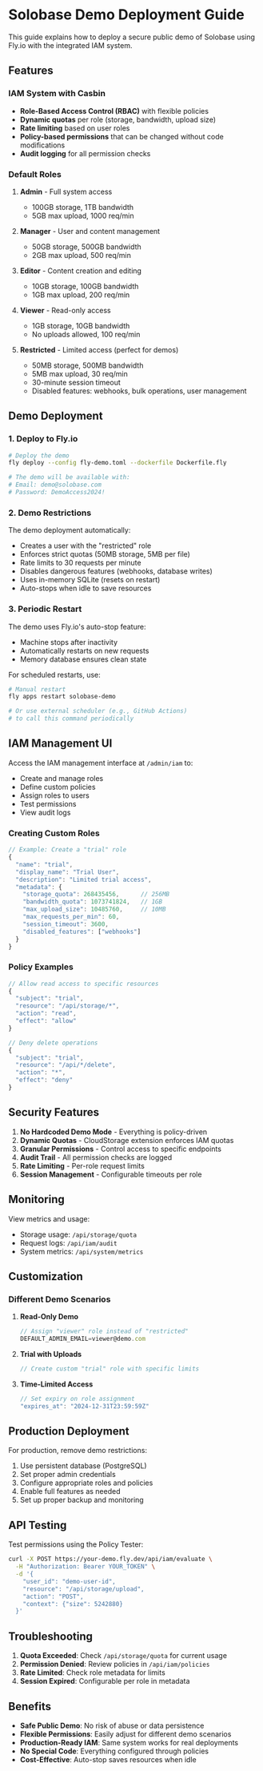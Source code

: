# Solobase Demo Deployment Guide

This guide explains how to deploy a secure public demo of Solobase using Fly.io with the integrated IAM system.

## Features

### IAM System with Casbin
- **Role-Based Access Control (RBAC)** with flexible policies
- **Dynamic quotas** per role (storage, bandwidth, upload size)
- **Rate limiting** based on user roles
- **Policy-based permissions** that can be changed without code modifications
- **Audit logging** for all permission checks

### Default Roles

1. **Admin** - Full system access
   - 100GB storage, 1TB bandwidth
   - 5GB max upload, 1000 req/min

2. **Manager** - User and content management
   - 50GB storage, 500GB bandwidth
   - 2GB max upload, 500 req/min

3. **Editor** - Content creation and editing
   - 10GB storage, 100GB bandwidth
   - 1GB max upload, 200 req/min

4. **Viewer** - Read-only access
   - 1GB storage, 10GB bandwidth
   - No uploads allowed, 100 req/min

5. **Restricted** - Limited access (perfect for demos)
   - 50MB storage, 500MB bandwidth
   - 5MB max upload, 30 req/min
   - 30-minute session timeout
   - Disabled features: webhooks, bulk operations, user management

## Demo Deployment

### 1. Deploy to Fly.io

```bash
# Deploy the demo
fly deploy --config fly-demo.toml --dockerfile Dockerfile.fly

# The demo will be available with:
# Email: demo@solobase.com
# Password: DemoAccess2024!
```

### 2. Demo Restrictions

The demo deployment automatically:
- Creates a user with the "restricted" role
- Enforces strict quotas (50MB storage, 5MB per file)
- Rate limits to 30 requests per minute
- Disables dangerous features (webhooks, database writes)
- Uses in-memory SQLite (resets on restart)
- Auto-stops when idle to save resources

### 3. Periodic Restart

The demo uses Fly.io's auto-stop feature:
- Machine stops after inactivity
- Automatically restarts on new requests
- Memory database ensures clean state

For scheduled restarts, use:
```bash
# Manual restart
fly apps restart solobase-demo

# Or use external scheduler (e.g., GitHub Actions)
# to call this command periodically
```

## IAM Management UI

Access the IAM management interface at `/admin/iam` to:
- Create and manage roles
- Define custom policies
- Assign roles to users
- Test permissions
- View audit logs

### Creating Custom Roles

```javascript
// Example: Create a "trial" role
{
  "name": "trial",
  "display_name": "Trial User",
  "description": "Limited trial access",
  "metadata": {
    "storage_quota": 268435456,      // 256MB
    "bandwidth_quota": 1073741824,   // 1GB
    "max_upload_size": 10485760,     // 10MB
    "max_requests_per_min": 60,
    "session_timeout": 3600,
    "disabled_features": ["webhooks"]
  }
}
```

### Policy Examples

```javascript
// Allow read access to specific resources
{
  "subject": "trial",
  "resource": "/api/storage/*",
  "action": "read",
  "effect": "allow"
}

// Deny delete operations
{
  "subject": "trial", 
  "resource": "/api/*/delete",
  "action": "*",
  "effect": "deny"
}
```

## Security Features

1. **No Hardcoded Demo Mode** - Everything is policy-driven
2. **Dynamic Quotas** - CloudStorage extension enforces IAM quotas
3. **Granular Permissions** - Control access to specific endpoints
4. **Audit Trail** - All permission checks are logged
5. **Rate Limiting** - Per-role request limits
6. **Session Management** - Configurable timeouts per role

## Monitoring

View metrics and usage:
- Storage usage: `/api/storage/quota`
- Request logs: `/api/iam/audit`
- System metrics: `/api/system/metrics`

## Customization

### Different Demo Scenarios

1. **Read-Only Demo**
   ```javascript
   // Assign "viewer" role instead of "restricted"
   DEFAULT_ADMIN_EMAIL=viewer@demo.com
   ```

2. **Trial with Uploads**
   ```javascript
   // Create custom "trial" role with specific limits
   ```

3. **Time-Limited Access**
   ```javascript
   // Set expiry on role assignment
   "expires_at": "2024-12-31T23:59:59Z"
   ```

## Production Deployment

For production, remove demo restrictions:

1. Use persistent database (PostgreSQL)
2. Set proper admin credentials
3. Configure appropriate roles and policies
4. Enable full features as needed
5. Set up proper backup and monitoring

## API Testing

Test permissions using the Policy Tester:

```bash
curl -X POST https://your-demo.fly.dev/api/iam/evaluate \
  -H "Authorization: Bearer YOUR_TOKEN" \
  -d '{
    "user_id": "demo-user-id",
    "resource": "/api/storage/upload",
    "action": "POST",
    "context": {"size": 5242880}
  }'
```

## Troubleshooting

1. **Quota Exceeded**: Check `/api/storage/quota` for current usage
2. **Permission Denied**: Review policies in `/api/iam/policies`
3. **Rate Limited**: Check role metadata for limits
4. **Session Expired**: Configurable per role in metadata

## Benefits

- **Safe Public Demo**: No risk of abuse or data persistence
- **Flexible Permissions**: Easily adjust for different demo scenarios
- **Production-Ready IAM**: Same system works for real deployments
- **No Special Code**: Everything configured through policies
- **Cost-Effective**: Auto-stop saves resources when idle